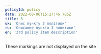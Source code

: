 ```yaml
---
policyId: policy
date: 2022-08-06T15:27:46.785Z
title: 3
uk: 'Опис пункту 3 політики'
ru: 'Описание пункта 3 политики'
en: '3rd policy item description'
---
```


These markings are not displayed on the site
